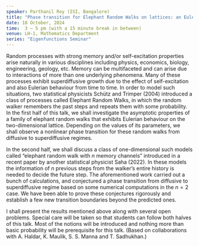 ```yaml
---
speaker: Parthanil Roy (ISI, Bangalore)
title: "Phase transition for Elephant Random Walks on lattices: an Eulerian version in 2D and a two channel version in 1D"
date: 18 October, 2024
time:  3 – 5 pm (with a 15 minute break in between)
venue: LH-1, Mathematics Department
series: "Eigenfunctions Seminar"
---
```


Random processes with strong memory and/or self-excitation properties arise naturally in various disciplines including physics, economics, biology, engineering,
geology, etc. Memory can be multifaceted and can arise due to interactions of more than one underlying phenomena. Many of these processes exhibit superdiffusive
growth due to the effect of self-excitation and also Eulerian behaviour from time to time. In order to model such situations, two statistical physicists Schütz
and Trimper (2004) introduced a class of processes called Elephant Random Walks, in which the random walker remembers the past steps and repeats them with some
probability. In the first half of this talk, we shall investigate the asymptotic properties of a family of elephant random walks that exhibits Eulerian behaviour
on the two-dimensional lattice. Depending on the values of its parameters, we shall observe a nonlinear phase transition for these random walks from diffusive to
superdiffusive regimes. 

In the second half, we shall discuss a class of one-dimensional such models called “elephant random walk with $n$ memory channels” introduced in a recent paper by
another statistical physicist Saha (2022). In these models the information of $n$ previous steps from the walker’s entire history is needed to decide the future
step. The aforementioned work carried out a bunch of calculations, and conjectured a phase transition from diffusive to superdiffusive regime based on some numerical
computations in the $n=2$ case. We have been able to prove these conjectures rigorously and establish a few new transition boundaries beyond the predicted ones. 

I shall present the results mentioned above along with several open problems. Special care will be taken so that students can follow both halves of this talk. Most
of the notions will be introduced and nothing more than basic probability will be prerequisite for this talk. (Based on collaborations with A. Haldar, K. Maulik,
S. S. Manna and T. Sadhukhan.)
